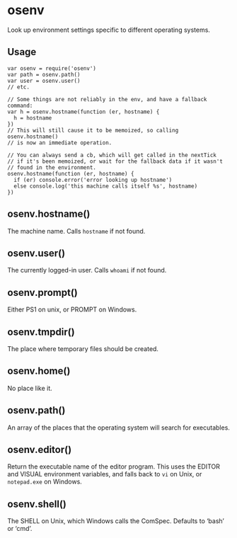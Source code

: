 osenv
=====

Look up environment settings specific to different operating systems.

Usage
-----

    var osenv = require('osenv')
    var path = osenv.path()
    var user = osenv.user()
    // etc.

    // Some things are not reliably in the env, and have a fallback command:
    var h = osenv.hostname(function (er, hostname) {
      h = hostname
    })
    // This will still cause it to be memoized, so calling osenv.hostname()
    // is now an immediate operation.

    // You can always send a cb, which will get called in the nextTick
    // if it's been memoized, or wait for the fallback data if it wasn't
    // found in the environment.
    osenv.hostname(function (er, hostname) {
      if (er) console.error('error looking up hostname')
      else console.log('this machine calls itself %s', hostname)
    })

osenv.hostname()
----------------

The machine name. Calls `hostname` if not found.

osenv.user()
------------

The currently logged-in user. Calls `whoami` if not found.

osenv.prompt()
--------------

Either PS1 on unix, or PROMPT on Windows.

osenv.tmpdir()
--------------

The place where temporary files should be created.

osenv.home()
------------

No place like it.

osenv.path()
------------

An array of the places that the operating system will search for executables.

osenv.editor()
--------------

Return the executable name of the editor program. This uses the EDITOR and VISUAL environment variables, and falls back to `vi` on Unix, or `notepad.exe` on Windows.

osenv.shell()
-------------

The SHELL on Unix, which Windows calls the ComSpec. Defaults to ‘bash’ or ‘cmd’.
